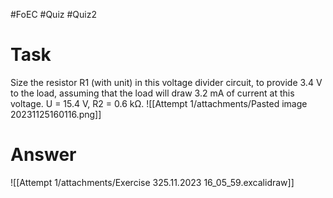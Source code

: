 #FoEC #Quiz #Quiz2 

# Task
Size the resistor R1 (with unit) in this voltage divider circuit, to provide 3.4 V to the load, assuming that the load will draw 3.2 mA of current at this voltage. U = 15.4 V, R2 = 0.6 kΩ.
![[Attempt 1/attachments/Pasted image 20231125160116.png]]

# Answer
![[Attempt 1/attachments/Exercise 325.11.2023 16_05_59.excalidraw]]
